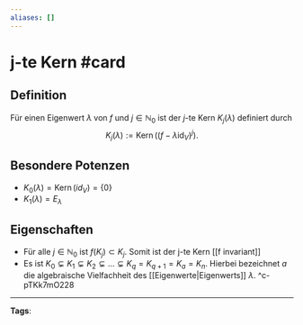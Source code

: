 ```yaml
---
aliases: []
---
```


# j-te Kern #card
## Definition
Für einen Eigenwert $\lambda$ von $f$ und $j \in \mathbb{N}_{0}$ ist der $j$-te Kern $K_{j}(\lambda)$ definiert durch
$$
K_{j}(\lambda):=\operatorname{Kern}\left(\left(f-\lambda \operatorname{id}_{V}\right)^{j}\right) .
$$
## Besondere Potenzen
- $K_0(\lambda)=\operatorname{Kern}(id_V)=\{0\}$
- $K_1(\lambda)=E_\lambda$
## Eigenschaften
- Für alle $j \in \mathbb{N}_{0}$ ist $f\left(K_{j}\right) \subset K_{j}$. Somit ist der j-te Kern [[f invariant]]
- Es ist $K_{0} \subsetneq K_{1} \subsetneq K_{2} \subsetneq \ldots \subsetneq K_{q}=K_{q+1}=K_a=K_n$. Hierbei bezeichnet $a$ die algebraische Vielfachheit des [[Eigenwerte|Eigenwerts]] $\lambda.$ 
^c-pTKk7mO228
---
**Tags**: 